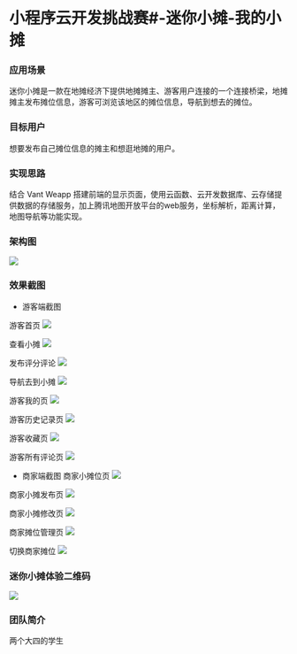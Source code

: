 <!--
 * @Author: your name
 * @Date: 2020-08-22 16:25:09
 * @LastEditTime: 2020-09-20 17:01:21
 * @LastEditors: Please set LastEditors
 * @Description: In User Settings Edit
 * @FilePath: \Street-stall-weapp\README.md
-->
# 小程序云开发挑战赛#-迷你小摊-我的小摊

### 应用场景
迷你小摊是一款在地摊经济下提供地摊摊主、游客用户连接的一个连接桥梁，地摊摊主发布摊位信息，游客可浏览该地区的摊位信息，导航到想去的摊位。

### 目标用户
想要发布自己摊位信息的摊主和想逛地摊的用户。

### 实现思路
结合 Vant Weapp 搭建前端的显示页面，使用云函数、云开发数据库、云存储提供数据的存储服务，加上腾讯地图开放平台的web服务，坐标解析，距离计算， 地图导航等功能实现。

### 架构图
![](https://mmbiz.qpic.cn/mmbiz_png/dia4ITt3ia7OiaSC9MYLLicQ1Wc8pHyjjdU6D1lFWXlibibicF5sJxCDsuj8dbcA6iaG7cD4wgnNZF4XhUEchFeBCsbHkQ/0?wx_fmt=png)

### 效果截图
- 游客端截图

游客首页
![](https://mmbiz.qpic.cn/mmbiz_png/dia4ITt3ia7OiaSC9MYLLicQ1Wc8pHyjjdU6ejrxnJowfA1p0ZmUMlhcZYiaaPMYIad1kg1gxWuFTngZ8iaqOhO3HUMg/0?wx_fmt=png)

查看小摊
![](https://mmbiz.qpic.cn/mmbiz_png/dia4ITt3ia7OiaSC9MYLLicQ1Wc8pHyjjdU6ibnjsbgVic4Y0FH9HwLrcONp1tFoSYyw0B5CEgLE6v4eAic5rXc3ic3BGA/0?wx_fmt=png)

发布评分评论
![](https://mmbiz.qpic.cn/mmbiz_png/dia4ITt3ia7OiaSC9MYLLicQ1Wc8pHyjjdU6kjuldYgWn6XJpGkUeCX3hYfY1xnfuQT9IPSK7ujw8bGibmS6Kdn02nw/0?wx_fmt=png)

导航去到小摊
![](https://mmbiz.qpic.cn/mmbiz_png/dia4ITt3ia7OiaSC9MYLLicQ1Wc8pHyjjdU68GkXKyV7eqibPe0y98kDRvt0rT6KR9gpzLD1XSDmIyALSfMVib1iauJ0Q/0?wx_fmt=png)

游客我的页
![](https://mmbiz.qpic.cn/mmbiz_png/dia4ITt3ia7OiaSC9MYLLicQ1Wc8pHyjjdU6dFVYsVpWo22HNzPuT82oPOGeypniam7olVWRmSNMRLiaRvbz7PgiaBWsQ/0?wx_fmt=png)

游客历史记录页
![](https://mmbiz.qpic.cn/mmbiz_png/dia4ITt3ia7OiaSC9MYLLicQ1Wc8pHyjjdU6aPnyo8oOicYOdC9z9IRQksrXNfqQzCxXLXfQvpFAe9EVNR8tS08iatMg/0?wx_fmt=png)

游客收藏页
![](https://mmbiz.qpic.cn/mmbiz_png/dia4ITt3ia7OiaSC9MYLLicQ1Wc8pHyjjdU6RBicbdHxJJVVg2tdEeTE4xJeSwBIPZ51Xy56rTkJhAeID7Zr1TBnnzw/0?wx_fmt=png)

游客所有评论页
![](https://mmbiz.qpic.cn/mmbiz_png/dia4ITt3ia7OiaSC9MYLLicQ1Wc8pHyjjdU6b5Inm10Fah1zEH2Uqib5WjT2iaiam3KgSAJATtsB0tN0D2rGgae7iaEy0A/0?wx_fmt=png)

- 商家端截图
商家小摊位页
![](https://mmbiz.qpic.cn/mmbiz_png/dia4ITt3ia7OiaSC9MYLLicQ1Wc8pHyjjdU6PSFvIRrnYhE36EKADpIWXNkR2AulT9jQfgpUBvMLKV4ywSAhn4VLvg/0?wx_fmt=png)

商家小摊发布页
![](https://mmbiz.qpic.cn/mmbiz_png/dia4ITt3ia7OiaSC9MYLLicQ1Wc8pHyjjdU6YpZh1OdaISp4WtaYroyq0aoiaAzialzZ943TpmjicNRk8YSHvmgN63G8w/0?wx_fmt=png)

商家小摊修改页
![](https://mmbiz.qpic.cn/mmbiz_png/dia4ITt3ia7OiaSC9MYLLicQ1Wc8pHyjjdU6bTmXltNKbkibQuT23ia8Sqdpic0KHOVMnzQaOIEj2e5icZVGmW6WSAu8HA/0?wx_fmt=png)

商家摊位管理页
![](https://mmbiz.qpic.cn/mmbiz_png/dia4ITt3ia7OiaSC9MYLLicQ1Wc8pHyjjdU6xEnxUhBhc4WJmGbAy1HEWlxAJ1qKjxe8M2ic8HeqH2cuyElJxuJlR9g/0?wx_fmt=png)

切换商家摊位
![](https://mmbiz.qpic.cn/mmbiz_png/dia4ITt3ia7OiaSC9MYLLicQ1Wc8pHyjjdU6SrrrujOerlZyO8fUOSkVxc6vwE7Hm1Ow93o5G6roUSVL9AmgibZP3Mg/0?wx_fmt=png)

### 迷你小摊体验二维码
![](https://mmbiz.qpic.cn/mmbiz_jpg/dia4ITt3ia7OiaSC9MYLLicQ1Wc8pHyjjdU6xrbUdQo4oCibjExbOuLjZJ11mHX5EiaUswz7A9jaLI7J3quTs90ZmmuQ/0?wx_fmt=jpeg)

### 团队简介
两个大四的学生